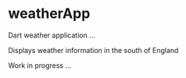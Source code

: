 weatherApp
==========

Dart weather application ... 

Displays weather information in the south of England

Work in progress ... 